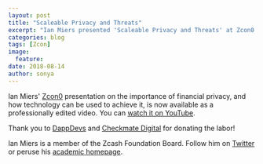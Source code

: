 ```yaml
---
layout: post
title: "Scaleable Privacy and Threats"
excerpt: "Ian Miers presented 'Scaleable Privacy and Threats' at Zcon0 in Montréal, June 2018."
categories: blog
tags: [Zcon]
image:
  feature:
date: 2018-08-14
author: sonya
---
```


Ian Miers' [Zcon0](https://zfnd.org/blog/zcon0-recap/) presentation on the importance of financial privacy, and how technology can be used to achieve it, is now available as a professionally edited video. You can [watch it on YouTube](https://www.youtube.com/watch?v=YNW3p6jCE5E).

Thank you to [DappDevs](https://www.dappdevs.org/) and [Checkmate Digital](https://checkmate.digital/) for donating the labor!

Ian Miers is a member of the Zcash Foundation Board. Follow him on [Twitter](https://twitter.com/secparam) or peruse his [academic homepage](https://cs.jhu.edu/~imiers/).

